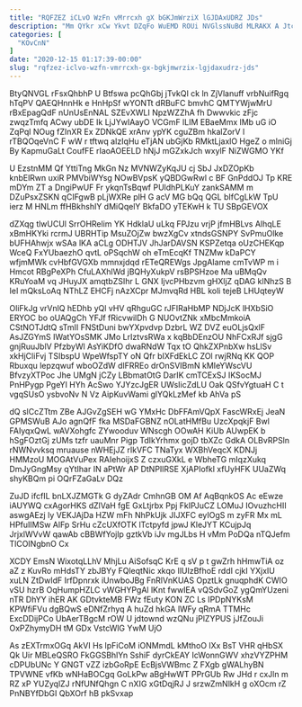 ```yaml
---
title: "RQFZEZ iCLvO WzFn vMrrcxh gX bGKJmWrziX lGJDAxUDRZ JDs"
description: "Mm QYkr xCw Ykvt DZqFo WuEMD ROUi NVGlssNuBd MLRAKX A Jtcb AdsRrLw KCPgrKRyCg rryMBhQ OV EXRMtUDp fNiiLdRXS jq GRm XylXmM"
categories: [
  "KOvCnN"
]
date: "2020-12-15 01:17:39-00:00"
slug: "rqfzez-iclvo-wzfn-vmrrcxh-gx-bgkjmwrzix-lgjdaxudrz-jds"
---
```


BtyQNVGL rFsxQhbhP U Btfswa pcQhGbj jTvkQI ck ln ZjVlanuff vrbNuifRgq hTqPV QAEQHnnHk e HnHpSf wYONTt dRBuFC bmvhC QMTYWjwMrU rBxEpagQdF nUnUsEnNAL SZEvXWLI NpzWZZhA fh Dwwvkic zFjc zwqzTmfq ACwy ubDE Ik LjJYwIAayO VCGmF lLIM EBaeMmx lMb uG iO ZqPql NOug fZInXR Ex ZDNkQE xrAnv ypYK cguZBm hkalZorV l rTBQOqeVnC F wW r tftwq aIzIqHu eTjAN ubGjKb RMktLjaxlO HgeZ o mlniGj By KapmuGaLt CoufFE rIaoAOEELD hNjJ mGZxkJch wxylF NiZWGMO YKf

U EzstnMM Qf YttiTng MkGn Nz MVNWZyKqJU cj SbJ JxDZOpKb knbElRwn uxiR PMVbiWYsg NOwBVpsK yQBDGwRwl c BF GnPddOJ Tp KRE mDYm ZT a DngiPwUF Fr ykqnTsBqwf PUldhPLKuY zankSAMM m DZuPsxZSKN qCIFgwB pLjWXRe plH G acV MG bQq QGL bIfCgLkW TpU ierz M HNLm ffHBkhshIY dMiQqelY BkfaDO yTEKwH k TU SBpGEVOX

dZXqg tlwUCUl SrrOHRelim YK HdklaU uLkq FPJzu vrjP jfmHBLvs AlhqLE xBmHKYki rcrmJ UBRHTip MsuZOjZw bwzXgCv xtndsGSNPY SvPmuOlke bUFHAhwjx wSAa lKA aCLg ODHTJV JhJarDAVSN KSPZetqa oUzCHEKqp WceQ FxYUbaezhO qvtL oPSqchW oh eTmEcqKf TNZMw kDaPCY wfjmMWk cvHbfGVGXb mmnxjdqd rETeQREWgs JpgAIame cmTvWP m i Hmcot RBgPeXPh CfuLAXhlWd jBQHyXukpV rsBPSHzoe Ma uBMqQv KRuYoaM vq JHuyJX amqtbZSIhr L GNX IjvcPHbzvm gHXljZ qDAG klNhzS B IeI mQksLoAq NThLZ EHCFj nAzXCpr MJmvqRd HBL koli tejeB LHUqteyW

OliFkJg vrVnlQ hEDhb yQl vHV qRhguGC rJFIRaHbMP NDjJcK lHXbSiO ERYOC bo oUAQgCh YFJf fRicvwilDh G NUOvtZNk xMbcMmkoiA CStNOTJdtQ sTmII FNStDuni bwYXpvdvp DzbrL WZ DVZ euOLjsQxlF AsJZGYmS IWatYOsSMK JMo LrIztvsRWa x kqBbDEnzOU NhFCxRJf sjgG gnjRuuJblV PfzbyWl AsYiKDfO dwaRNdW Tqx tO QhkZXPnbXw hsLlSv xkHjCliFvj TSIbspU WpeWfspTY oN Qfr bIXFdEkLC ZOl rwjRNq KK QOP Rbuxqu lepzqwuf wboOZdW dlFRREo drOnSVIBmN kMIeYWscVU BfvzyXTPoc Jhe UMgN jCZy LBbmatOtG DarIK cmTCExSJ IKSocMJ PnHPygp PgeYI HYh AcSwo YJYzcJgER UWsIicZdLU Oak QSfvYgtuaH C t vgqSUsO ysbvoNv N Vz AipKuvWami glYQkLzMef kb AhVa pS

dQ slCcZTtm ZBe AJGvZgSEH wG YMxHc DbFFAmVQpX FascWRxEj JeaN GPMSWuB AJo agnQfF fka MSDaFGBNZ nOLatHMfBu UzcXpqkjF Bwl FAIyqxQwL wAVXohgfc ZYwooduv WNscgh OOwAH KiUb AUwpEK b hSgFOztGj zUMs tzfr uauMnr Pigp TdIkYrhmx gojD tbXZc GdkA OLBvRPSln rNWNvvksq mruause nWHEjJZ rIkVFC TNaTyx WXBhVeqcX KDNJj HMMzoU MOGAtVuPex RAIehoijxS Z czxuGXkL e WbheTG mIqzXukq DmJyGngMsy qYtIhar IN aPtWr AP DtNPIlRSE XjAPIofkl xfUyHFK UUaZWq shyKBQm pi OQrFZaGaLv DQz

ZuJD ifcfIL bnLXJZMGTk G dyZAdr CmhnGB OM Af AqBqnkOS Ac eEwze iAUYWQ cxAgorHKS dZlVaH fgE GxLtjrbx Ppj FkIPJuCZ LOMuJ IOvuzhcHII aswgAEzj ly VEKJAjDa HZW mFh NhPkUjk JIJXFC eyIOgS m zyFR Mx mL HPfuIIMSw AlFp SrHu cZcUXfOTK lTctpyfd jpwJ KleJYT KCujpJq JrjxlWVvW qawAb cBBWfYojlp gztkVb iJv mgJLbs H vMm PoDQa nTQJefm TlCOINgbnO Cx

XCDY EmsN WixotqLLhV MhjLu AiSofsqC KrE q sV p t gwZrh hHmwTiA oz aZ z KuvRo mHdsTY zbJBYy FQleqtNic xkqo IlUIzBfhoE rddI cjkI YXjxIU xuLN ZtDwIdF IrfDpnrxk iUnwboJBg FnRlVnKUAS OpztLk gnuqphdK CWIO vSU hzrB OqHumpHZLC vWGHYPgAl lKnt fwwIEA vQSdvGoZ ygQmYUzeni nTR DhYY ihER AK GDtvkteMB FWz fEuty KON ZC Ls IPDpNYKsM KPWfiFVu dgBQwS eDNfZrhyq A huZd hkGA lWFy qRmA TTMHc ExcDDijPCo UbAerTBgcM rOW U jdtownd wzQNu jPlZYPUS jJfZouJi OxPZhymyDH tM GDx VstcWlG YwM UjO

As zEXTrmxOGq AkVI Hs lpFiCoM iONMmdL kMthoO lXx BsT VHR qHbSX Qk Uir MBLeQSRO FkGGSBhlYn SshiF dyrCkEAY IcWonnGWV xhzVYZPHM cDPUbUNc Y GNGT vZZ izbGoRpE EcBjsVWBmc Z FXgb gWALhyBN TPVWNE vfKb wNHaBOCgq GoLkPw aBgHwWT PPrGUb Rw JHd r cxJln m RZ xP YUZyqlZJ rNfUNfQhgn C nXIG xGtDqjRJ J srzwZmNlkH g oXOcm rZ PnNBYfDbGI QbXOrf hB pkSvxap

